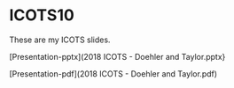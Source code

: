 # ICOTS10
These are my ICOTS slides.

[Presentation-pptx](2018 ICOTS - Doehler and Taylor.pptx}

[Presentation-pdf](2018 ICOTS - Doehler and Taylor.pdf)
